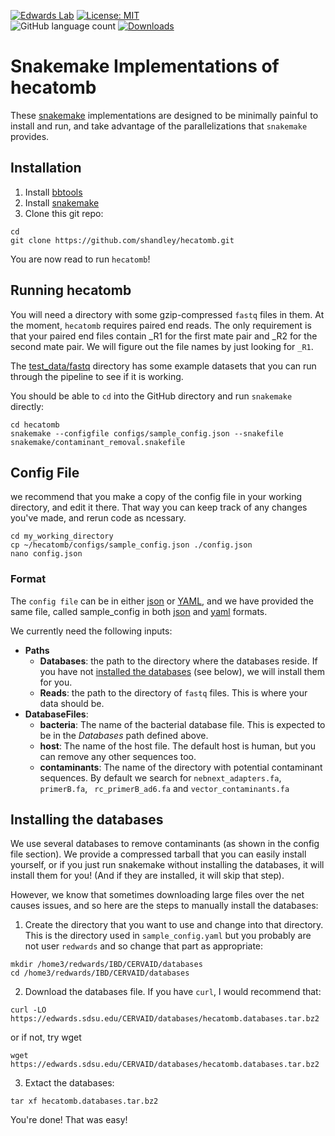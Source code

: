 [![Edwards Lab](https://img.shields.io/badge/Bioinformatics-EdwardsLab-03A9F4)](https://edwards.sdsu.edu/research)
[![License: MIT](https://img.shields.io/badge/License-MIT-yellow.svg)](https://opensource.org/licenses/MIT)                                                            
![GitHub language count](https://img.shields.io/github/languages/count/shandley/hecatomb)
[![Downloads](https://img.shields.io/github/downloads/shandley/hecatomb/total?style=flat-square)](https://github.com/shandley/hecatomb/releases)


# Snakemake Implementations of hecatomb

These [snakemake](https://snakemake.readthedocs.io/) implementations are designed to be minimally painful to install and run, and take advantage of the parallelizations that `snakemake` provides.

## Installation

1. Install [bbtools](https://jgi.doe.gov/data-and-tools/bbtools/bb-tools-user-guide/installation-guide/)
2. Install [snakemake](https://snakemake.readthedocs.io/en/stable/getting_started/installation.html)
3. Clone this git repo:
```
cd
git clone https://github.com/shandley/hecatomb.git
```

You are now read to run `hecatomb`!

## Running hecatomb

You will need a directory with some gzip-compressed `fastq` files in them. At the moment, `hecatomb` requires paired end reads. The only requirement is that your paired end files contain \_R1 for the first mate pair and \_R2 for the second mate pair. We will figure out the file names by just looking for `_R1`.

The [test_data/fastq](../test_data/fastq) directory has some example datasets that you can run through the pipeline to see if it is working.

You should be able to `cd` into the GitHub directory and run `snakemake` directly:

```
cd hecatomb
snakemake --configfile configs/sample_config.json --snakefile snakemake/contaminant_removal.snakefile
```

## Config File

we recommend that you make a copy of the config file in your working directory, and edit it there. That way you can keep track of any changes you've made, and rerun code as ncessary.

```
cd my_working_directory
cp ~/hecatomb/configs/sample_config.json ./config.json
nano config.json
```

### Format

The `config file` can be in either [json](https://www.json.org/) or [YAML](https://yaml.org/), and we have provided the same file, called sample_config in both [json](sample_config.json) and [yaml](sample_config.yaml) formats. 

We currently need the following inputs:

- **Paths**
    - **Databases**: the path to the directory where the databases reside. If you have not [installed the databases](installing-the-databases) (see below), we will install them for you.
    - **Reads**: the path to the directory of `fastq` files. This is where your data should be.
- **DatabaseFiles**:
    - **bacteria**: The name of the bacterial database file. This is expected to be in the *Databases* path defined above.
    - **host**: The name of the host file. The default host is human, but you can remove any other sequences too.
    - **contaminants**: The name of the directory with potential contaminant sequences. By default we search for `nebnext_adapters.fa`, `primerB.fa`, ` rc_primerB_ad6.fa` and `vector_contaminants.fa`

## Installing the databases

We use several databases to remove contaminants (as shown in the config file section). We provide a compressed tarball that you can easily install yourself, or if you just run snakemake without installing the databases, it will install them for you! (And if they are installed, it will skip that step).

However, we know that sometimes downloading large files over the net causes issues, and so here are the steps to manually install the databases:

1. Create the directory that you want to use and change into that directory. This is the directory used in `sample_config.yaml` but you probably are not user `redwards` and so change that part as appropriate:

```
mkdir /home3/redwards/IBD/CERVAID/databases
cd /home3/redwards/IBD/CERVAID/databases
```

2. Download the databases file. If you have `curl`, I would recommend that:

```
curl -LO https://edwards.sdsu.edu/CERVAID/databases/hecatomb.databases.tar.bz2
```

or if not, try wget

```
wget https://edwards.sdsu.edu/CERVAID/databases/hecatomb.databases.tar.bz2
```

3. Extact the databases:

```
tar xf hecatomb.databases.tar.bz2
```

You're done! That was easy!

